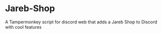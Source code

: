 # Jareb-Shop
A Tampermonkey script for discord web that adds a Jareb Shop to Discord with cool features
